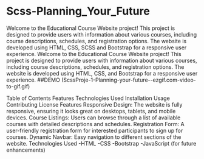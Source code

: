 # Scss-Planning_Your_Future
Welcome to the Educational Course Website project! This project is designed to provide users with information about various courses, including course descriptions, schedules, and registration options. The website is developed using HTML, CSS, SCSS and Bootstrap for a responsive user experience.
Welcome to the Educational Course Website project! This project is designed to provide users with information about various courses, including course descriptions, schedules, and registration options. The website is developed using HTML, CSS, and Bootstrap for a responsive user experience.
##DEMO
(ScssProje-1-Planning-your-future--ezgif.com-video-to-gif.gif)

Table of Contents
Features
Technologies Used
Installation
Usage
Contributing
License
Features
Responsive Design: The website is fully responsive, ensuring it looks great on desktops, tablets, and mobile devices.
Course Listings: Users can browse through a list of available courses with detailed descriptions and schedules.
Registration Form: A user-friendly registration form for interested participants to sign up for courses.
Dynamic Navbar: Easy navigation to different sections of the website.
Technologies Used
-HTML
-CSS
-Bootstrap
-JavaScript (for future enhancements)

